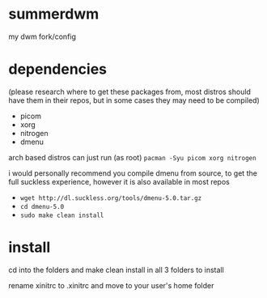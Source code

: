 # summerdwm
my dwm fork/config

# dependencies
(please research where to get these packages from, most distros should have them in their repos, but in some cases they may need to be compiled)
- picom
- xorg
- nitrogen
- dmenu

arch based distros can just run (as root)
``pacman -Syu picom xorg nitrogen``

i would personally recommend you compile dmenu from source, to get the full suckless experience, however it is also available in most repos

- `wget http://dl.suckless.org/tools/dmenu-5.0.tar.gz`
- `cd dmenu-5.0`
- `sudo make clean install`

# install
cd into the folders and make clean install in all 3 folders to install

rename xinitrc to .xinitrc and move to your user's home folder
